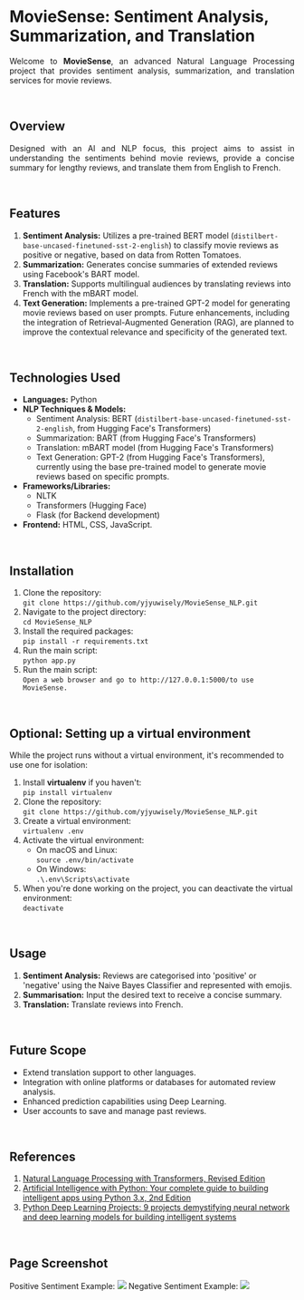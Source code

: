 <h1>MovieSense: Sentiment Analysis, Summarization, and Translation</h1>
<p align="justify">Welcome to <b>MovieSense</b>, an advanced Natural Language Processing project that provides sentiment analysis, summarization, and translation services for movie reviews.<p align="justify">
<br>
  
<h2>Overview</h2>
<p align="justify">
Designed with an AI and NLP focus, this project aims to assist in understanding the sentiments behind movie reviews, provide a concise summary for lengthy reviews, and translate them from English to French.</p>
<br>

## Features
1. <b>Sentiment Analysis:</b> Utilizes a pre-trained BERT model (`distilbert-base-uncased-finetuned-sst-2-english`) to classify movie reviews as positive or negative, based on data from Rotten Tomatoes.<br>
2. <b>Summarization:</b> Generates concise summaries of extended reviews using Facebook's BART model.<br>
3. <b>Translation:</b> Supports multilingual audiences by translating reviews into French with the mBART model.<br>
4. <b>Text Generation:</b> Implements a pre-trained GPT-2 model for generating movie reviews based on user prompts. Future enhancements, including the integration of Retrieval-Augmented Generation (RAG), are planned to improve the contextual relevance and specificity of the generated text.
<br>
  
## Technologies Used

- **Languages:** Python
- **NLP Techniques & Models:**
  - Sentiment Analysis: BERT (`distilbert-base-uncased-finetuned-sst-2-english`, from Hugging Face's Transformers)
  - Summarization: BART (from Hugging Face's Transformers)
  - Translation: mBART model (from Hugging Face's Transformers)
  - Text Generation: GPT-2 (from Hugging Face's Transformers), currently using the base pre-trained model to generate movie reviews based on specific prompts. 
- **Frameworks/Libraries:**
  - NLTK
  - Transformers (Hugging Face)
  - Flask (for Backend development)
- **Frontend:** HTML, CSS, JavaScript.
<br>

<h2>Installation</h2>
<p align="justify" style="display:none">
  
1. Clone the repository: <br>
  `git clone https://github.com/yjyuwisely/MovieSense_NLP.git`<br>
2. Navigate to the project directory: <br>
  `cd MovieSense_NLP`<br>
3. Install the required packages: <br>
  `pip install -r requirements.txt`<br>
4. Run the main script: <br>
  `python app.py`<br>
5. Run the main script: <br>
  `Open a web browser and go to http://127.0.0.1:5000/to use MovieSense.`<br>
</p>
<br>

## Optional: Setting up a virtual environment

While the project runs without a virtual environment, it's recommended to use one for isolation:

1. Install **virtualenv** if you haven't:  
   `pip install virtualenv`
2. Clone the repository:  
   `git clone https://github.com/yjyuwisely/MovieSense_NLP.git`
3. Create a virtual environment:  
   `virtualenv .env`
4. Activate the virtual environment:
   - On macOS and Linux:  
     `source .env/bin/activate`
   - On Windows:  
     `.\.env\Scripts\activate`
5. When you're done working on the project, you can deactivate the virtual environment:  
   `deactivate`
<br>

## Usage
1. <b>Sentiment Analysis:</b> Reviews are categorised into 'positive' or 'negative' using the Naive Bayes Classifier and represented with emojis.<br>
2. <b>Summarisation:</b> Input the desired text to receive a concise summary.<br>
3. <b>Translation:</b> Translate reviews into French.<br>
<br>

## Future Scope
- Extend translation support to other languages.
- Integration with online platforms or databases for automated review analysis.
- Enhanced prediction capabilities using Deep Learning.
- User accounts to save and manage past reviews.
<br>

## References
1. [Natural Language Processing with Transformers, Revised Edition](https://www.amazon.com/-/ko/dp/1098136799/ref=sr_1_1?qid=1696744546&refinements=p_27%3ALewis+Tunstall&s=books&sr=1-1&text=Lewis+Tunstall)<br>
2. [Artificial Intelligence with Python: Your complete guide to building intelligent apps using Python 3.x, 2nd Edition](https://www.amazon.com/-/ko/dp/183921953X/ref=sr_1_1?crid=SVEK8NYGJHHH&keywords=Artificial+Intelligence+with+Python%3A+Your+complete+guide+to+building+intelligent+apps+using+Python&qid=1696744519&s=books&sprefix=%2Cstripbooks-intl-ship%2C334&sr=1-1)<br>
3. [Python Deep Learning Projects: 9 projects demystifying neural network and deep learning models for building intelligent systems](https://www.amazon.com/dp/B07FNY2BZR?ref_=ast_author_dp)<br>
<br>

<h2>Page Screenshot</h2>
Positive Sentiment Example:
<img src="https://img1.daumcdn.net/thumb/R1280x0/?scode=mtistory2&fname=https%3A%2F%2Fblog.kakaocdn.net%2Fdn%2Fb5udNA%2Fbtsxp3doUAk%2FU38yky0rcDo3KPc6yCGtLk%2Fimg.png">
Negative Sentiment Example:
<img src="https://img1.daumcdn.net/thumb/R1280x0/?scode=mtistory2&fname=https%3A%2F%2Fblog.kakaocdn.net%2Fdn%2FCpxxG%2FbtsxvIFFLyI%2FRthmnpzRTiaanXaDxgCEjK%2Fimg.png">

